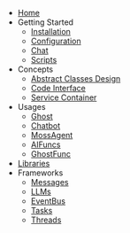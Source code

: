 * [Home](docs/zh-cn/README.md)
* Getting Started
    * [Installation](docs/zh-cn/getting_started/installation.md)
    * [Configuration](docs/zh-cn/getting_started/configuration.md)
    * [Chat](docs/zh-cn/getting_started/chat_with_ghost.md)
    * [Scripts](docs/zh-cn/getting_started/scripts.md)
* Concepts
    * [Abstract Classes Design](docs/zh-cn/concepts/ghost_in_shell.md)
    * [Code Interface](docs/zh-cn/concepts/code_interface.md)
    * [Service Container](docs/zh-cn/concepts/service_container.md)
* Usages
    * [Ghost](docs/zh-cn/usages/ghost.md)
    * [Chatbot](docs/zh-cn/usages/chatbot.md)
    * [MossAgent](docs/zh-cn/usages/moss_agent.md)
    * [AIFuncs](docs/zh-cn/usages/ai_funcs.md)
    * [GhostFunc](docs/zh-cn/usages/ghost_func.md)
* [Libraries](docs/zh-cn/libraries/libraries.md)
* Frameworks
    * [Messages](docs/zh-cn/frameworks/messages.md)
    * [LLMs](docs/zh-cn/frameworks/llms.md)
    * [EventBus](docs/zh-cn/frameworks/events.md)
    * [Tasks](docs/zh-cn/frameworks/tasks.md)
    * [Threads](docs/zh-cn/frameworks/threads.md)

